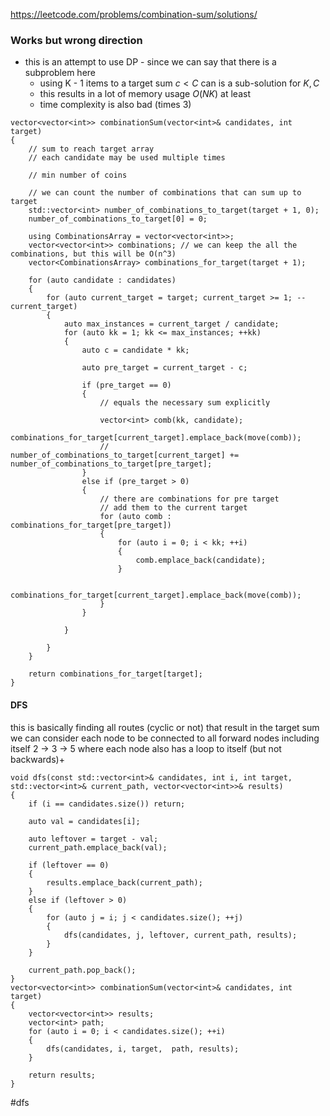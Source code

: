 https://leetcode.com/problems/combination-sum/solutions/

### Works but wrong direction
- this is an attempt to use DP - since we can say that there is a subproblem here
  - using K - 1 items to a target sum $c < C$ can is a sub-solution for $K, C$ 
  - this results in a lot of memory usage $O(NK)$ at least
  - time complexity is also bad (times 3)
```
vector<vector<int>> combinationSum(vector<int>& candidates, int target) 
{
    // sum to reach target array
    // each candidate may be used multiple times
    
    // min number of coins

    // we can count the number of combinations that can sum up to target
    std::vector<int> number_of_combinations_to_target(target + 1, 0);
    number_of_combinations_to_target[0] = 0;

    using CombinationsArray = vector<vector<int>>;
    vector<vector<int>> combinations; // we can keep the all the combinations, but this will be O(n^3)
    vector<CombinationsArray> combinations_for_target(target + 1);

    for (auto candidate : candidates)
    {        
        for (auto current_target = target; current_target >= 1; --current_target)
        {
            auto max_instances = current_target / candidate;
            for (auto kk = 1; kk <= max_instances; ++kk)
            {
                auto c = candidate * kk;

                auto pre_target = current_target - c;

                if (pre_target == 0)
                {
                    // equals the necessary sum explicitly

                    vector<int> comb(kk, candidate);
                    combinations_for_target[current_target].emplace_back(move(comb));
                    // number_of_combinations_to_target[current_target] += number_of_combinations_to_target[pre_target];
                }
                else if (pre_target > 0)
                {
                    // there are combinations for pre target
                    // add them to the current target
                    for (auto comb : combinations_for_target[pre_target])
                    {   
                        for (auto i = 0; i < kk; ++i) 
                        {
                            comb.emplace_back(candidate);
                        }

                        combinations_for_target[current_target].emplace_back(move(comb));
                    }
                }

            }

        }
    }

    return combinations_for_target[target];
}
```

#### DFS
this is basically finding all routes (cyclic or not) that result in the target sum
we can consider each node to be connected to all forward nodes including itself
2 -> 3 -> 5
where each node also has a loop to itself (but not backwards)+
```
void dfs(const std::vector<int>& candidates, int i, int target, std::vector<int>& current_path, vector<vector<int>>& results)
{
    if (i == candidates.size()) return;

    auto val = candidates[i];

    auto leftover = target - val;
    current_path.emplace_back(val);

    if (leftover == 0)
    {
        results.emplace_back(current_path);
    }
    else if (leftover > 0)
    {
        for (auto j = i; j < candidates.size(); ++j)
        {
            dfs(candidates, j, leftover, current_path, results);
        }
    }

    current_path.pop_back();
}
vector<vector<int>> combinationSum(vector<int>& candidates, int target)
{
    vector<vector<int>> results;
    vector<int> path;
    for (auto i = 0; i < candidates.size(); ++i)
    {
        dfs(candidates, i, target,  path, results);
    }

    return results;
}
```

#dfs 

